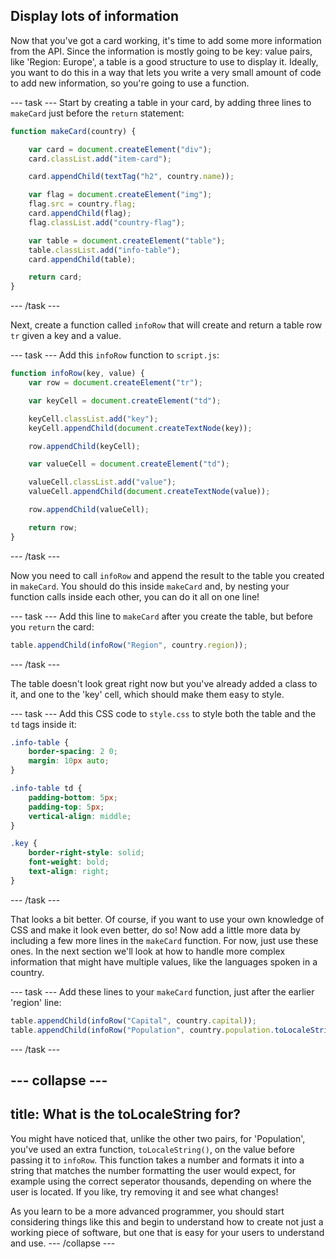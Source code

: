 ## Display lots of information

Now that you've got a card working, it's time to add some more information from the API. Since the information is mostly going to be key: value pairs, like 'Region: Europe', a table is a good structure to use to display it. Ideally, you want to do this in a way that lets you write a very small amount of code to add new information, so you're going to use a function.

--- task ---
Start by creating a table in your card, by adding three lines to `makeCard` just before the `return` statement:

```javascript
function makeCard(country) {

    var card = document.createElement("div");
    card.classList.add("item-card");

    card.appendChild(textTag("h2", country.name));

    var flag = document.createElement("img");
    flag.src = country.flag;
    card.appendChild(flag);
    flag.classList.add("country-flag");

    var table = document.createElement("table");
    table.classList.add("info-table");
    card.appendChild(table);

    return card;
}
```
--- /task ---

Next, create a function called `infoRow` that will create and return a table row `tr` given a key and a value.

--- task ---
Add this `infoRow` function to `script.js`:

```javascript
function infoRow(key, value) {
    var row = document.createElement("tr");

    var keyCell = document.createElement("td");

    keyCell.classList.add("key");
    keyCell.appendChild(document.createTextNode(key));

    row.appendChild(keyCell);

    var valueCell = document.createElement("td");

    valueCell.classList.add("value");
    valueCell.appendChild(document.createTextNode(value));

    row.appendChild(valueCell);

    return row;
}
```
--- /task ---

Now you need to call `infoRow` and append the result to the table you created in `makeCard`. You should do this inside `makeCard` and, by nesting your function calls inside each other, you can do it all on one line!

--- task ---
Add this line to `makeCard` after you create the table, but before you `return` the card:

```javascript
table.appendChild(infoRow("Region", country.region));
```
--- /task ---

The table doesn't look great right now but you've already added a class to it, and one to the 'key' cell, which should make them easy to style.

--- task ---
Add this CSS code to `style.css` to style both the table and the `td` tags inside it:

```css
.info-table {
    border-spacing: 2 0;
    margin: 10px auto;
}

.info-table td {
    padding-bottom: 5px;
    padding-top: 5px;
    vertical-align: middle;
}

.key {
    border-right-style: solid;
    font-weight: bold;
    text-align: right;
}
```
--- /task ---

That looks a bit better. Of course, if you want to use your own knowledge of CSS and make it look even better, do so! Now add a little more data by including a few more lines in the `makeCard` function. For now, just use these ones. In the next section we'll look at how to handle more complex information that might have multiple values, like the languages spoken in a country.

--- task ---
Add these lines to your `makeCard` function, just after the earlier 'region' line:

```javascript
table.appendChild(infoRow("Capital", country.capital));
table.appendChild(infoRow("Population", country.population.toLocaleString()));
```
--- /task ---

--- collapse ---
---
title: What is the toLocaleString for?
---
You might have noticed that, unlike the other two pairs, for 'Population', you've used an extra function, `toLocaleString()`, on the value before passing it to `infoRow`. This function takes a number and formats it into a string that matches the number formatting the user would expect, for example using the correct seperator thousands, depending on where the user is located. If you like, try removing it and see what changes!

As you learn to be a more advanced programmer, you should start considering things like this and begin to understand how to create not just a working piece of software, but one that is easy for your users to understand and use.
--- /collapse ---